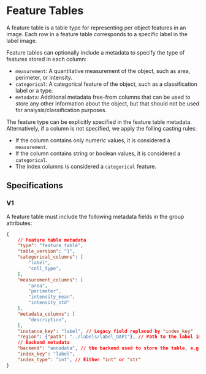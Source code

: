# Feature Tables

A feature table is a table type for representing per object features in an image. Each row in a feature table corresponds to a specific label in the label image.

Feature tables can optionally include a metadata to specify the type of features stored in each column:

- `measurement`: A quantitative measurement of the object, such as area, perimeter, or intensity.
- `categorical`: A categorical feature of the object, such as a classification label or a type.
- `metadata`: Additional metadata free-from columns that can be used to store any other information about the object, but that should not be used for analysis/classification purposes.

The feature type can be explicitly specified in the feature table metadata. Alternatively, if a column is not specified, we apply the folling casting rules:

- If the column contains only numeric values, it is considered a `measurement`.
- If the column contains string or boolean values, it is considered a `categorical`.
- The index columns is considered a `categorical` feature.

## Specifications

### V1

A feature table must include the following metadata fields in the group attributes:

```json
{
    // Feature table metadata
    "type": "feature_table",
    "table_version": "1",
    "categorical_columns": [
        "label",
        "cell_type",
    ],
    "measurement_columns": [
        "area",
        "perimeter",
        "intensity_mean",
        "intensity_std"
    ],
    "metadata_columns": [
        "description",
    ],
    "instance_key": "label", // Legacy field replaced by "index_key"
    "region": {"path": "../labels/label_DAPI"}, // Path to the label image associated with this feature table
    // Backend metadata
    "backend": "annadata", // the backend used to store the table, e.g. "annadata", "parquet", etc..
    "index_key": "label", 
    "index_type": "int", // Either "int" or "str"
}
```
